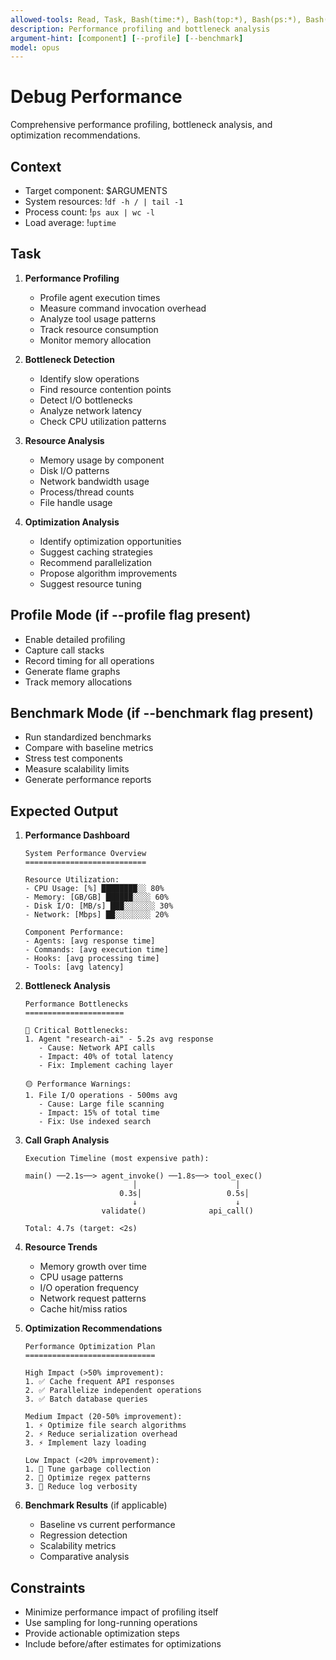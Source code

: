 ```yaml
---
allowed-tools: Read, Task, Bash(time:*), Bash(top:*), Bash(ps:*), Bash(df:*), Grep
description: Performance profiling and bottleneck analysis
argument-hint: [component] [--profile] [--benchmark]
model: opus
---
```


# Debug Performance

Comprehensive performance profiling, bottleneck analysis, and optimization recommendations.

## Context
- Target component: $ARGUMENTS
- System resources: !`df -h / | tail -1`
- Process count: !`ps aux | wc -l`
- Load average: !`uptime`

## Task

1. **Performance Profiling**
   - Profile agent execution times
   - Measure command invocation overhead
   - Analyze tool usage patterns
   - Track resource consumption
   - Monitor memory allocation

2. **Bottleneck Detection**
   - Identify slow operations
   - Find resource contention points
   - Detect I/O bottlenecks
   - Analyze network latency
   - Check CPU utilization patterns

3. **Resource Analysis**
   - Memory usage by component
   - Disk I/O patterns
   - Network bandwidth usage
   - Process/thread counts
   - File handle usage

4. **Optimization Analysis**
   - Identify optimization opportunities
   - Suggest caching strategies
   - Recommend parallelization
   - Propose algorithm improvements
   - Suggest resource tuning

## Profile Mode (if --profile flag present)
- Enable detailed profiling
- Capture call stacks
- Record timing for all operations
- Generate flame graphs
- Track memory allocations

## Benchmark Mode (if --benchmark flag present)
- Run standardized benchmarks
- Compare with baseline metrics
- Stress test components
- Measure scalability limits
- Generate performance reports

## Expected Output

1. **Performance Dashboard**
   ```
   System Performance Overview
   ===========================
   
   Resource Utilization:
   - CPU Usage: [%] ████████░░ 80%
   - Memory: [GB/GB] ██████░░░░ 60%
   - Disk I/O: [MB/s] ███░░░░░░░ 30%
   - Network: [Mbps] ██░░░░░░░░ 20%
   
   Component Performance:
   - Agents: [avg response time]
   - Commands: [avg execution time]
   - Hooks: [avg processing time]
   - Tools: [avg latency]
   ```

2. **Bottleneck Analysis**
   ```
   Performance Bottlenecks
   ======================
   
   🔴 Critical Bottlenecks:
   1. Agent "research-ai" - 5.2s avg response
      - Cause: Network API calls
      - Impact: 40% of total latency
      - Fix: Implement caching layer
   
   🟡 Performance Warnings:
   1. File I/O operations - 500ms avg
      - Cause: Large file scanning
      - Impact: 15% of total time
      - Fix: Use indexed search
   ```

3. **Call Graph Analysis**
   ```
   Execution Timeline (most expensive path):
   
   main() ──2.1s──> agent_invoke() ──1.8s──> tool_exec()
                           │                      │
                        0.3s│                   0.5s│
                           ↓                      ↓
                    validate()              api_call()
   
   Total: 4.7s (target: <2s)
   ```

4. **Resource Trends**
   - Memory growth over time
   - CPU usage patterns
   - I/O operation frequency
   - Network request patterns
   - Cache hit/miss ratios

5. **Optimization Recommendations**
   ```
   Performance Optimization Plan
   =============================
   
   High Impact (>50% improvement):
   1. ✅ Cache frequent API responses
   2. ✅ Parallelize independent operations
   3. ✅ Batch database queries
   
   Medium Impact (20-50% improvement):
   1. ⚡ Optimize file search algorithms
   2. ⚡ Reduce serialization overhead
   3. ⚡ Implement lazy loading
   
   Low Impact (<20% improvement):
   1. 🔧 Tune garbage collection
   2. 🔧 Optimize regex patterns
   3. 🔧 Reduce log verbosity
   ```

6. **Benchmark Results** (if applicable)
   - Baseline vs current performance
   - Regression detection
   - Scalability metrics
   - Comparative analysis

## Constraints
- Minimize performance impact of profiling itself
- Use sampling for long-running operations
- Provide actionable optimization steps
- Include before/after estimates for optimizations